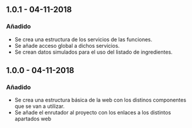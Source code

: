 ## 1.0.1 - 04-11-2018
### Añadido
- Se crea una estructura de los servicios de las funciones.
- Se añade acceso global a dichos servicios.
- Se crean datos simulados para el uso del listado de ingredientes.

## 1.0.0 - 04-11-2018
### Añadido
- Se crea una estructura básica de la web con los distinos componentes que se van a utilizar.
- Se añade el enrutador al proyecto con los enlaces a los distintos apartados web
